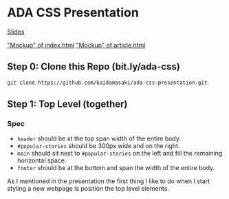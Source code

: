 # ADA CSS Presentation #

[Slides](https://docs.google.com/presentation/d/1w_2pnKUH0avPC6nstE283m_RFvHMIpkgtAWfmJueddk/edit?usp=sharing)

["Mockup" of index.html](index-mockup.png)
["Mockup" of article.html](article-mockup.png)

## Step 0: Clone this Repo (bit.ly/ada-css) ##

```bash
git clone https://github.com/kaidamasaki/ada-css-presentation.git
```

## Step 1: Top Level (together) ##

### Spec ###
* `header` should be at the top span width of the entire body.
* `#popular-stories` should be 300px wide and on the right.
* `main` should sit next to `#popular-stories` on the left and fill
  the remaining horizontal space.
* `footer` should be at the bottom and span the width of the entire body.

As I mentioned in the presentation the first thing I like to do when I
start styling a new webpage is position the top level elements.
